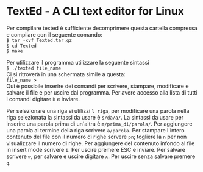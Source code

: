 # TextEd - A CLI text editor for Linux
Per compilare texted è sufficiente decomprimere questa cartella compressa e compilare con il seguente comando:  
`$ tar -xvf Texted.tar.gz`  
`$ cd Texted`  
`$ make`  

Per utilizzare il programma utilizzare la seguente sintassi  
`$ ./texted file_name`  
Ci si ritroverà in una schermata simile a questa:  
`file_name > `  
Qui è possibile inserire dei comandi per scrivere, stampare, modificare e salvare il file e per uscire dal programma. Per avere accesso alla lista di tutti i comandi digitare `h` e inviare.

Per selezionare una riga si utilizzi `l riga`, per modificare una parola nella riga selezionata la sintassi da usare è `s/da/a/`. La sintassi da usare per inserire una parola prima di un'altra è `m/prima_di/parola/`. Per aggiungere una parola al termine della riga scrivere `a/parola`. Per stampare l'intero contenuto del file con il numero di righe scrvere `pn`; togliere la `n` per non visualizzare il numero di righe.
Per aggiungere del contenuto infondo al file in insert mode scrivere `i`. Per uscire premere ESC e inviare. Per salvare scrivere `w`, per salvare e uscire digitare `x`. Per uscire senza salvare premere `q`.
